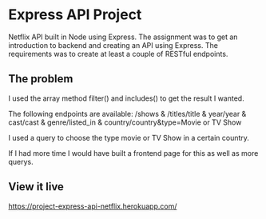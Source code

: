 # Express API Project
Netflix API built in Node using Express. The assignment was to get an introduction to backend and creating an API using Express. The requirements was to create at least a couple of RESTful endpoints.

## The problem

I used the array method filter() and includes() to get the result I wanted. 

The following endpoints are available: 
/shows & /titles/title & year/year & cast/cast & genre/listed_in & country/country&type=Movie or TV Show

I used a query to choose the type movie or TV Show in a certain country.

If I had more time I would have built a frontend page for this as well as more querys.

## View it live

https://project-express-api-netflix.herokuapp.com/
